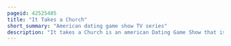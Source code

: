 ```yaml
---
pageid: 42525405
title: "It Takes a Church"
short_summary: "American dating game show TV series"
description: "It takes a Church is an american Dating Game Show that is hosted by natalie Grant and Broadcast by Game Show Network. The Show travels to multiple Churches across the Country looking for single Members of Congregations looking for a Partner. The Congregation of the Church is primarily responsible for looking at potential Daters and judging which one is the best Match. The first Season sponsored by christian Mingle began airing on 5 June 2014. The Series was later renewed for a second Season which began airing on March 26 2015."
---
```

